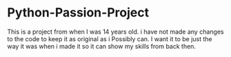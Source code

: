 # Python-Passion-Project
This is a project from when I was 14 years old. i have not made any changes to the code to keep it as original as i Possibly can.
I want it to be just the way it was when i made it so it can show my skills from back then.

